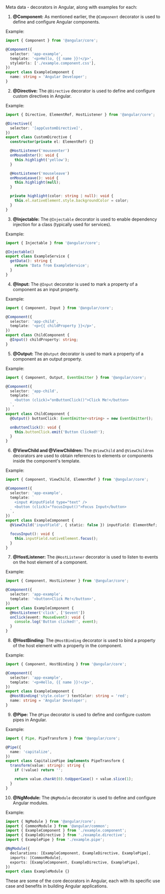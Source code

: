 Meta data - decorators in Angular, along with examples for each:

1. **@Component:**
As mentioned earlier, the `@Component` decorator is used to define and configure Angular components.

Example:

```typescript
import { Component } from '@angular/core';

@Component({
  selector: 'app-example',
  template: '<p>Hello, {{ name }}!</p>',
  styleUrls: ['./example.component.css'],
})
export class ExampleComponent {
  name: string = 'Angular Developer';
}
```

2. **@Directive:**
The `@Directive` decorator is used to define and configure custom directives in Angular.

Example:

```typescript
import { Directive, ElementRef, HostListener } from '@angular/core';

@Directive({
  selector: '[appCustomDirective]',
})
export class CustomDirective {
  constructor(private el: ElementRef) {}

  @HostListener('mouseenter')
  onMouseEnter(): void {
    this.highlight('yellow');
  }

  @HostListener('mouseleave')
  onMouseLeave(): void {
    this.highlight(null);
  }

  private highlight(color: string | null): void {
    this.el.nativeElement.style.backgroundColor = color;
  }
}
```

3. **@Injectable:**
The `@Injectable` decorator is used to enable dependency injection for a class (typically used for services).

Example:

```typescript
import { Injectable } from '@angular/core';

@Injectable()
export class ExampleService {
  getData(): string {
    return 'Data from ExampleService';
  }
}
```

4. **@Input:**
The `@Input` decorator is used to mark a property of a component as an input property.

Example:

```typescript
import { Component, Input } from '@angular/core';

@Component({
  selector: 'app-child',
  template: '<p>{{ childProperty }}</p>',
})
export class ChildComponent {
  @Input() childProperty: string;
}
```

5. **@Output:**
The `@Output` decorator is used to mark a property of a component as an output property.

Example:

```typescript
import { Component, Output, EventEmitter } from '@angular/core';

@Component({
  selector: 'app-child',
  template: `
    <button (click)="onButtonClick()">Click Me!</button>
  `,
})
export class ChildComponent {
  @Output() buttonClick: EventEmitter<string> = new EventEmitter();

  onButtonClick(): void {
    this.buttonClick.emit('Button Clicked!');
  }
}
```

6. **@ViewChild and @ViewChildren:**
The `@ViewChild` and `@ViewChildren` decorators are used to obtain references to elements or components inside the component's template.

Example:

```typescript
import { Component, ViewChild, ElementRef } from '@angular/core';

@Component({
  selector: 'app-example',
  template: `
    <input #inputField type="text" />
    <button (click)="focusInput()">Focus Input</button>
  `,
})
export class ExampleComponent {
  @ViewChild('inputField', { static: false }) inputField: ElementRef;

  focusInput(): void {
    this.inputField.nativeElement.focus();
  }
}
```

7. **@HostListener:**
The `@HostListener` decorator is used to listen to events on the host element of a component.

Example:

```typescript
import { Component, HostListener } from '@angular/core';

@Component({
  selector: 'app-example',
  template: '<button>Click Me!</button>',
})
export class ExampleComponent {
  @HostListener('click', ['$event'])
  onClick(event: MouseEvent): void {
    console.log('Button clicked!', event);
  }
}
```

8. **@HostBinding:**
The `@HostBinding` decorator is used to bind a property of the host element with a property in the component.

Example:

```typescript
import { Component, HostBinding } from '@angular/core';

@Component({
  selector: 'app-example',
  template: '<p>Hello, {{ name }}!</p>',
})
export class ExampleComponent {
  @HostBinding('style.color') textColor: string = 'red';
  name: string = 'Angular Developer';
}
```

9. **@Pipe:**
The `@Pipe` decorator is used to define and configure custom pipes in Angular.

Example:

```typescript
import { Pipe, PipeTransform } from '@angular/core';

@Pipe({
  name: 'capitalize',
})
export class CapitalizePipe implements PipeTransform {
  transform(value: string): string {
    if (!value) return '';

    return value.charAt(0).toUpperCase() + value.slice(1);
  }
}
```

10. **@NgModule:**
The `@NgModule` decorator is used to define and configure Angular modules.

Example:

```typescript
import { NgModule } from '@angular/core';
import { CommonModule } from '@angular/common';
import { ExampleComponent } from './example.component';
import { ExampleDirective } from './example.directive';
import { ExamplePipe } from './example.pipe';

@NgModule({
  declarations: [ExampleComponent, ExampleDirective, ExamplePipe],
  imports: [CommonModule],
  exports: [ExampleComponent, ExampleDirective, ExamplePipe],
})
export class ExampleModule {}
```

These are some of the core decorators in Angular, each with its specific use case and benefits in building Angular applications.

